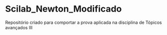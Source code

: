 # Scilab_Newton_Modificado
Repositório criado para comportar a prova aplicada na disciplina de Tópicos avançados III 

